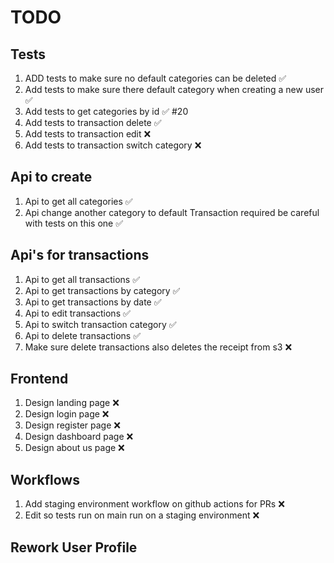 # TODO

## Tests

1. ADD tests to make sure no default categories can be deleted ✅
2. Add tests to make sure there default category when creating a new user ✅
3. Add tests to get categories by id ✅ #20
4. Add tests to transaction delete ✅
5. Add tests to transaction edit ❌
6. Add tests to transaction switch category ❌

## Api to create

1. Api to get all categories ✅
2. Api change another category to default Transaction required be careful with tests on this one ✅

## Api's for transactions

1. Api to get all transactions ✅
2. Api to get transactions by category ✅
3. Api to get transactions by date ✅
4. Api to edit transactions ✅
5. Api to switch transaction category ✅
6. Api to delete transactions ✅
7. Make sure delete transactions also deletes the receipt from s3 ❌

## Frontend

1. Design landing page ❌
2. Design login page ❌
3. Design register page ❌
4. Design dashboard page ❌
5. Design about us page ❌

## Workflows

1. Add staging environment workflow on github actions for PRs ❌
2. Edit so tests run on main run on a staging environment ❌

## Rework User Profile
